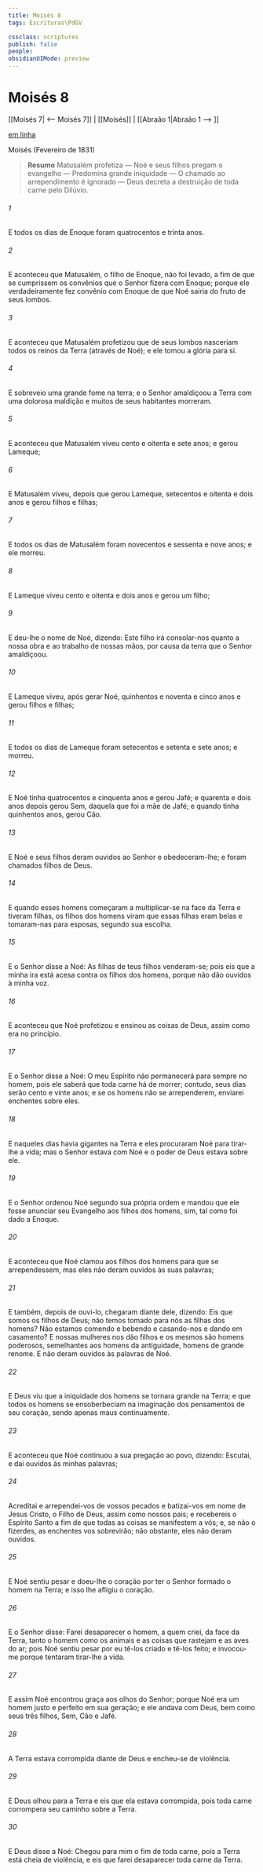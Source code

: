 ```yaml
---
title: Moisés 8
tags: Escrituras\PdGV

cssclass: scriptures
publish: false
people:
obsidianUIMode: preview
---
```


# Moisés 8
[[Moisés 7| <-- Moisés 7]] | [[Moisés]] | [[Abraão 1|Abraão 1 --> ]]

[em linha](https://churchofjesuschrist.org/study/scriptures/pgp/moses/8?lang=por)

Moisés
(Fevereiro de 1831)

> __Resumo__
Matusalém profetiza — Noé e seus filhos pregam o evangelho — Predomina grande iniquidade — O chamado ao arrependimento é ignorado — Deus decreta a destruição de toda carne pelo Dilúvio.

###### 1 
E todos os dias de Enoque foram quatrocentos e trinta anos.

###### 2 
E aconteceu que Matusalém, o filho de Enoque, não foi levado, a fim de que se cumprissem os convênios que o Senhor fizera com Enoque; porque ele verdadeiramente fez convênio com Enoque de que Noé sairia do fruto de seus lombos.

###### 3 
E aconteceu que Matusalém profetizou que de seus lombos nasceriam todos os reinos da Terra (através de Noé); e ele tomou a glória para si.

###### 4 
E sobreveio uma grande fome na terra; e o Senhor amaldiçoou a Terra com uma dolorosa maldição e muitos de seus habitantes morreram.

###### 5 
E aconteceu que Matusalém viveu cento e oitenta e sete anos; e gerou Lameque;

###### 6 
E Matusalém viveu, depois que gerou Lameque, setecentos e oitenta e dois anos e gerou filhos e filhas;

###### 7 
E todos os dias de Matusalém foram novecentos e sessenta e nove anos; e ele morreu.

###### 8 
E Lameque viveu cento e oitenta e dois anos e gerou um filho;

###### 9 
E deu-lhe o nome de Noé, dizendo: Este filho irá consolar-nos quanto a nossa obra e ao trabalho de nossas mãos, por causa da terra que o Senhor amaldiçoou.

###### 10 
E Lameque viveu, após gerar Noé, quinhentos e noventa e cinco anos e gerou filhos e filhas;

###### 11 
E todos os dias de Lameque foram setecentos e setenta e sete anos; e morreu.

###### 12 
E Noé tinha quatrocentos e cinquenta anos e gerou Jafé; e quarenta e dois anos depois gerou Sem, daquela que foi a mãe de Jafé; e quando tinha quinhentos anos, gerou Cão.

###### 13 
E Noé e seus filhos deram ouvidos ao Senhor e obedeceram-lhe; e foram chamados filhos de Deus.

###### 14 
E quando esses homens começaram a multiplicar-se na face da Terra e tiveram filhas, os filhos dos homens viram que essas filhas eram belas e tomaram-nas para esposas, segundo sua escolha.

###### 15 
E o Senhor disse a Noé: As filhas de teus filhos venderam-se; pois eis que a minha ira está acesa contra os filhos dos homens, porque não dão ouvidos à minha voz.

###### 16 
E aconteceu que Noé profetizou e ensinou as coisas de Deus, assim como era no princípio.

###### 17 
E o Senhor disse a Noé: O meu Espírito não permanecerá para sempre no homem, pois ele saberá que toda carne há de morrer; contudo, seus dias serão cento e vinte anos; e se os homens não se arrependerem, enviarei enchentes sobre eles.

###### 18 
E naqueles dias havia gigantes na Terra e eles procuraram Noé para tirar-lhe a vida; mas o Senhor estava com Noé e o poder de Deus estava sobre ele.

###### 19 
E o Senhor ordenou Noé segundo sua própria ordem e mandou que ele fosse anunciar seu Evangelho aos filhos dos homens, sim, tal como foi dado a Enoque.

###### 20 
E aconteceu que Noé clamou aos filhos dos homens para que se arrependessem, mas eles não deram ouvidos às suas palavras;

###### 21 
E também, depois de ouvi-lo, chegaram diante dele, dizendo: Eis que somos os filhos de Deus; não temos tomado para nós as filhas dos homens? Não estamos comendo e bebendo e casando-nos e dando em casamento? E nossas mulheres nos dão filhos e os mesmos são homens poderosos, semelhantes aos homens da antiguidade, homens de grande renome. E não deram ouvidos às palavras de Noé.

###### 22 
E Deus viu que a iniquidade dos homens se tornara grande na Terra; e que todos os homens se ensoberbeciam na imaginação dos pensamentos de seu coração, sendo apenas maus continuamente.

###### 23 
E aconteceu que Noé continuou a sua pregação ao povo, dizendo: Escutai, e dai ouvidos às minhas palavras;

###### 24 
Acreditai e arrependei-vos de vossos pecados e batizai-vos em nome de Jesus Cristo, o Filho de Deus, assim como nossos pais; e recebereis o Espírito Santo a fim de que todas as coisas se manifestem a vós; e, se não o fizerdes, as enchentes vos sobrevirão; não obstante, eles não deram ouvidos.

###### 25 
E Noé sentiu pesar e doeu-lhe o coração por ter o Senhor formado o homem na Terra; e isso lhe afligiu o coração.

###### 26 
E o Senhor disse: Farei desaparecer o homem, a quem criei, da face da Terra, tanto o homem como os animais e as coisas que rastejam e as aves do ar; pois Noé sentiu pesar por eu tê-los criado e tê-los feito; e invocou-me porque tentaram tirar-lhe a vida.

###### 27 
E assim Noé encontrou graça aos olhos do Senhor; porque Noé era um homem justo e perfeito em sua geração; e ele andava com Deus, bem como seus três filhos, Sem, Cão e Jafé.

###### 28 
A Terra estava corrompida diante de Deus e encheu-se de violência.

###### 29 
E Deus olhou para a Terra e eis que ela estava corrompida, pois toda carne corrompera seu caminho sobre a Terra.

###### 30 
E Deus disse a Noé: Chegou para mim o fim de toda carne, pois a Terra está cheia de violência, e eis que farei desaparecer toda carne da Terra.

